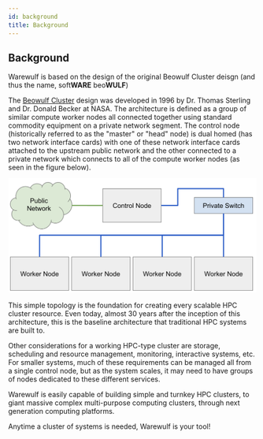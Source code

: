 ```yaml
---
id: background
title: Background
---
```


## Background

Warewulf is based on the design of the original Beowulf Cluster deisgn (and thus the name, soft**WARE** beo**WULF**)

The [Beowulf Cluster](https://en.wikipedia.org/wiki/Beowulf_cluster) design was developed in 1996 by Dr. Thomas Sterling and Dr. Donald Becker at NASA. The architecture is defined as a group of similar compute worker nodes all connected together using standard commodity equipment on a private network segment. The control node (historically referred to as the "master" or "head" node) is dual homed (has two network interface cards) with one of these network interface cards attached to the upstream public network and the other connected to a private network which connects to all of the compute worker nodes (as seen in the figure below).

![Beowulf Architecture](beowulf_architecture.png)

This simple topology is the foundation for creating every scalable HPC cluster resource. Even today, almost 30 years after the inception of this architecture, this is the baseline architecture that traditional HPC systems are built to.

Other considerations for a working HPC-type cluster are storage, scheduling and resource management, monitoring, interactive systems, etc. For smaller systems, much of these requirements can be managed all from a single control node, but as the system scales, it may need to have groups of nodes dedicated to these different services.

Warewulf is easily capable of building simple and turnkey HPC clusters, to giant massive complex multi-purpose computing clusters, through next generation computing platforms.

Anytime a cluster of systems is needed, Warewulf is your tool!
